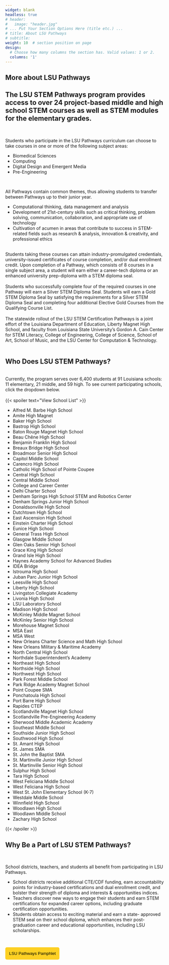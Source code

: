 ```yaml
---
widget: blank
headless: true
# header:
#   image: "header.jpg"
# ... Put Your Section Options Here (title etc.) ...
# title: About LSU Pathways
# subtitle:
weight: 10  # section position on page
design:
  # Choose how many columns the section has. Valid values: 1 or 2.
  columns: '1'
---
```


## **More about LSU Pathways** 

 ## The LSU STEM Pathways program provides access to over 24 project-based middle and high school STEM courses as well as STEM modules for the elementary grades. 

 <br>

 Students who participate in the LSU Pathways curriculum can choose to take courses in one or more of the following subject areas:

  - Biomedical Sciences
  - Computing
  - Digital Design and Emergent Media
  - Pre-Engineering

<br>

All Pathways contain common themes, thus allowing students to transfer between Pathways up to their junior year.

  - Computational thinking, data management and analysis
  - Development of 21st-century skills such as critical thinking, problem solving, communication, collaboration, and appropriate use of technology
  - Cultivation of acumen in areas that contribute to success in STEM-related fields such as research & analysis, innovation & creativity, and professional ethics

<br>
Students taking these courses can attain industry-promulgated credentials, university-issued certificates of course completion, and/or dual enrollment credit. Upon completion of a Pathway, which consists of 8 courses in a single subject area, a student will earn either a career-tech diploma or an enhanced university prep-diploma with a STEM diploma seal.
<br>
<br>
 Students who successfully complete four of the required courses in one Pathway will earn a Silver STEM Diploma Seal. Students will earn a Gold STEM Diploma Seal by satisfying the requirements for a Silver STEM Diploma Seal and completing four additional Elective Gold Courses from the Qualifying Course List.
<br>
<br>
The statewide rollout of the LSU STEM Certification Pathways is a joint effort of the Louisiana Department of Education, Liberty Magnet High School, and faculty from Louisiana State University’s Gordon A. Cain Center for STEM Literacy, College of Engineering, College of Science, School of Art, School of Music, and the LSU Center for Computation & Technology.


<br>
<br>

## Who Does LSU STEM Pathways?
<br>
Currently, the program serves over 6,400 students at 91 Louisiana schools: 11 elementary, 21 middle, and 59 high. To see current participating schools, click the dropdown below. 
<br>
<br>
{{< spoiler text="View School List" >}}

- Alfred M. Barbe High School
- Amite High Magnet
- Baker High School
- Bastrop High School
- Baton Rouge Magnet High School
- Beau Chêne High School
- Benjamin Franklin High School
- Breaux Bridge High School
- Broadmoor Senior High School
- Capitol Middle School
- Carencro High School
- Catholic High School of Pointe Coupee
- Central High School
- Central Middle School
- College and Career Center
- Delhi Charter School
- Denham Springs High School STEM and Robotics Center
- Denham Springs Junior High School
- Donaldsonville High School
- Dutchtown High School
- East Ascension High School
- Einstein Charter High School
- Eunice High School
- General Trass High School
- Glasgow Middle School
- Glen Oaks Senior High School
- Grace King High School
- Grand Isle High School
- Haynes Academy School for Advanced Studies
- IDEA Bridge
- Istrouma High School
- Juban Parc Junior High School
- Leesville High School
- Liberty High School
- Livingston Collegiate Academy
- Livonia High School 
- LSU Laboratory School
- Madison High School
- McKinley Middle Magnet School
- McKinley Senior High School
- Morehouse Magnet School
- MSA East
- MSA West
- New Orleans Charter Science and Math High School
- New Orleans Military & Maritime Academy
- North Central High School
- Northdale Superintendent’s Academy
- Northeast High School
- Northside High School
- Northwest High School
- Park Forest Middle School
- Park Ridge Academy Magnet School
- Point Coupee SMA
- Ponchatoula High School
- Port Barre High School
- Rapides CTEP
- Scotlandville Magnet High School
- Scotlandville Pre-Engineering Academy
- Sherwood Middle Academic Academy
- Southeast Middle School
- Southside Junior High School
- Southwood High School
- St. Amant High School
- St. James SMA
- St. John the Baptist SMA
- St. Martinville Junior High School
- St. Martinville Senior High School
- Sulphur High School
- Tara High School
- West Feliciana Middle School
- West Feliciana High School
- West St. John Elementary School (K-7)
- Westdale Middle School
- Winnfield High School 
- Woodlawn High School 
- Woodlawn Middle School
- Zachary High School

{{< /spoiler >}}
<br>

 ## Why Be a Part of LSU STEM Pathways?
<br>

 School districts, teachers, and students all benefit from participating in LSU Pathways.

  - School districts receive additional CTE/CDF funding, earn accountability points for industry-based certifications and dual enrollment credit, and bolster their strength of diploma and interests & opportunities indices.
  - Teachers discover new ways to engage their students and earn STEM certifications for expanded career options, including graduate certification opportunities.
  - Students obtain access to exciting material and earn a state- approved STEM seal on their school diploma, which enhances their post-graduation career and educational opportunities, including LSU scholarships.


<br>

<a href="../../brochures/STEMPathwaysPamphlet.pdf" target="_blank"><button style= "background-color:#fdd023; border: none ; border-radius: 5px; padding: 12px"> LSU Pathways Pamphlet </button></a> 





